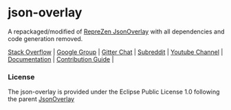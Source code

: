 # json-overlay

A repackaged/modified of [RepreZen JsonOverlay](https://github.com/RepreZen/JsonOverlay) with all dependencies and code generation removed.

[Stack Overflow](https://stackoverflow.com/questions/tagged/light-4j) |
[Google Group](https://groups.google.com/forum/#!forum/light-4j) |
[Gitter Chat](https://gitter.im/networknt/light-rest-4j) |
[Subreddit](https://www.reddit.com/r/lightapi/) |
[Youtube Channel](https://www.youtube.com/channel/UCHCRMWJVXw8iB7zKxF55Byw) |
[Documentation](https://doc.networknt.com/library/json-overlay/) |
[Contribution Guide](https://doc.networknt.com/contribute/) |

### License

The json-overlay is provided under the Eclipse Public License 1.0 following the parent [JsonOverlay](https://github.com/RepreZen/JsonOverlay)
